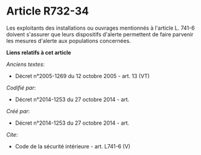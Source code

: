 # Article R732-34

Les exploitants des installations ou ouvrages mentionnés à l'article L. 741-6 doivent s'assurer que leurs dispositifs
d'alerte permettent de faire parvenir les mesures d'alerte aux populations concernées.

**Liens relatifs à cet article**

_Anciens textes_:

  - Décret n°2005-1269 du 12 octobre 2005 - art. 13 (VT)

_Codifié par_:

  - Décret n°2014-1253 du 27 octobre 2014 - art.

_Créé par_:

  - Décret n°2014-1253 du 27 octobre 2014 - art.

_Cite_:

  - Code de la sécurité intérieure - art. L741-6 (V)
